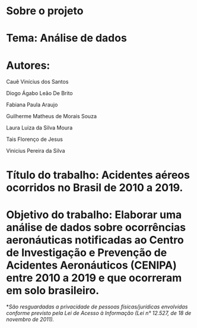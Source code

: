 # Sobre o projeto

# **Tema:** Análise de dados

# Autores:
Cauê Vinícius dos Santos

Diogo Ágabo Leão De Brito

Fabiana Paula Araujo

Guilherme Matheus de Morais Souza

Laura Luiza da Silva Moura

Tais Florenço de Jesus

Vinicius Pereira da Silva

# **Título do trabalho:** Acidentes aéreos ocorridos no Brasil de 2010 a 2019.

# **Objetivo do trabalho:** Elaborar uma análise de dados sobre ocorrências aeronáuticas notificadas ao Centro de Investigação e Prevenção de Acidentes Aeronáuticos (CENIPA) entre 2010 a 2019 e que ocorreram em solo brasileiro.

**São resguardadas a privacidade de pessoas físicas/jurídicas envolvidas conforme previsto pela Lei de Acesso à Informação (Lei n° 12.527, de 18 de novembro de 2011).*
